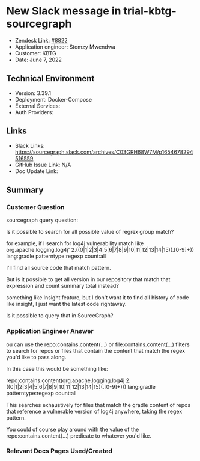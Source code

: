 
# New Slack message in trial-kbtg-sourcegraph <!-- Ticket Title  Hint: include keywords to make it searchable -->

- Zendesk Link: [#8822](https://sourcegraph.zendesk.com/agent/tickets/8822)
- Application engineer: Stomzy Mwendwa
- Customer: KBTG <!-- Redact if this contains personally identifying information -->
- Date: June 7, 2022

<!-- Data populated from integration, speak to Ben Gordon or Michael Bali if not working -->
<!-- During Internal team trial, fill missing data manually (we are waiting for all data to sync) -->

## Technical Environment
- Version: ​3.39.1
- Deployment: Docker-Compose
- External Services:
- Auth Providers:


## Links
<!-- Data for application engineer manual entry -->
- Slack Links: https://sourcegraph.slack.com/archives/C03GRH68W7M/p1654678294516559 
- GitHub Issue Link: N/A
- Doc Update Link:

## Summary
### Customer Question
sourcegraph query question:

Is it possible to search for all possible value of regrex group match?

for example, if I search for log4j vulnerability match like org\.apache\.logging\.log4j' 2\.((0|1|2|3|4|5|6|7|8|9|10|11|12|13|14|15)(\.[0-9]+)) lang:gradle patterntype:regexp count:all

I'll find all source code that match pattern.

But is it possible to get all version in our repository that match that expression and count summary total instead?

something like Insight feature, but I don't want it to find all history of code like insight, I just want the latest code rightaway.

Is it possible to query that in SourceGraph?
### Application Engineer Answer
ou can use the repo:contains.content(...) or file:contains.content(...) filters to search for repos or files that contain the content that match the regex you'd like to pass along.

In this case this would be something like:

repo:contains.content(org\.apache\.logging\.log4j 2.((0|1|2|3|4|5|6|7|8|9|10|11|12|13|14|15)(\.[0-9]+))) lang:gradle patterntype:regexp count:all

This searches exhaustively for files that match the gradle content of repos that reference a vulnerable version of log4j anywhere, taking the regex pattern.

You could of course play around with the value of the repo:contains.content(...) predicate to whatever you'd like.
### Relevant Docs Pages Used/Created
